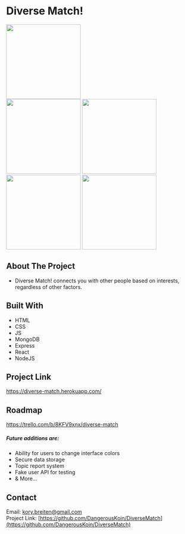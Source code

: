 # Diverse Match!
<div>
<img src="https://i.imgur.com/pRikt4L.png" width="200">
  </div>
  <div>
<img src="https://i.imgur.com/dw4hyFa.png" width="200"> <img src="https://i.imgur.com/zYQNFoR.png" width="200">
<img src="https://i.imgur.com/mcd27Hd.png" width="200"> <img src="https://i.imgur.com/w1Fbkgk.png" width="200">
  </div>


<!-- ABOUT THE PROJECT -->
## About The Project
* Diverse Match! connects you with other people based on interests, regardless of other factors.


## Built With
* HTML
* CSS
* JS
* MongoDB
* Express
* React
* NodeJS


<!-- USAGE EXAMPLES -->
## Project Link
https://diverse-match.herokuapp.com/


<!-- ROADMAP -->
## Roadmap
https://trello.com/b/8KFV9xnx/diverse-match


##### Future additions are:
* Ability for users to change interface colors
* Secure data storage
* Topic report system
* Fake user API for testing
* & More...


<!-- CONTACT -->
## Contact
Email: kory.breiten@gmail.com
<br>
Project Link: [https://github.com/DangerousKoin/DiverseMatch](https://github.com/DangerousKoin/DiverseMatch)
